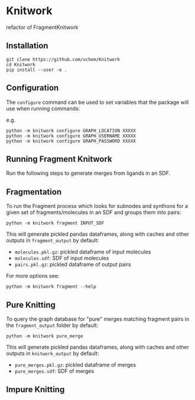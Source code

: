 # Knitwork
refactor of FragmentKnitwork

## Installation

```
git clone https://github.com/xchem/Knitwork
cd Knitwork
pip install --user -e .
```

## Configuration

The `configure` command can be used to set variables that the package will use when running commands:

e.g.

```
python -m knitwork configure GRAPH_LOCATION XXXXX
python -m knitwork configure GRAPH_USERNAME XXXXX
python -m knitwork configure GRAPH_PASSWORD XXXXX
```

## Running Fragment Knitwork

Run the following steps to generate merges from ligands in an SDF. 

## Fragmentation

To run the Fragment process which looks for subnodes and synthons for a given set of fragments/molecules in an SDF and groups them into pairs:

```
python -m knitwork fragment INPUT_SDF
```

This will generate pickled pandas dataframes, along with caches and other outputs in `fragment_output` by default:

- `molecules.pkl.gz`: pickled dataframe of input molecules
- `molecules.sdf`: SDF of input molecules
- `pairs.pkl.gz`: pickled dataframe of output pairs

For more options see:

```
python -m knitwork fragment --help
```

## Pure Knitting

To query the graph database for "pure" merges matching fragment pairs in the `fragment_output` folder by default:

```
python -m knitwork pure_merge
```

This will generate pickled pandas dataframes, along with caches and other outputs in `knitwork_output` by default:

- `pure_merges.pkl.gz`: pickled dataframe of merges
- `pure_merges.sdf`: SDF of merges

## Impure Knitting
